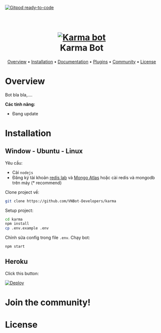 [![Gitpod ready-to-code](https://img.shields.io/badge/Gitpod-ready--to--code-blue?logo=gitpod)](https://gitpod.io/#https://github.com/VNBot-Developers/karma)

<h1 align="center">
  <br>
  <a href="#"><img src="https://imgur.com/pY1WUFX.png" alt="Karma bot"></a>
  <br>
  Karma Bot
  <br>
</h1>

<h4 align="center"></h4>



<p align="center">
  <a href="#overview">Overview</a>
  •
  <a href="#installation">Installation</a>
  •
  <a href="#">Documentation</a>
  •
  <a href="#plugins">Plugins</a>
  •
  <a href="#join-the-community">Community</a>
  •
  <a href="#license">License</a>
</p>

# Overview

Bot bla bla,.... 


**Các tính năng:**

- Đang update


# Installation 

## Window - Ubuntu - Linux

Yêu cầu:
   - Cài `nodejs`
   - Đăng ký tài khoản [redis lab](https://app.redislabs.com/#/login) và [Mongo Atlas](https://www.mongodb.com/cloud/atlas) hoặc cài redis và mongodb trên máy (* recommend)

Clone project về:
```bash
git clone https://github.com/VNBot-Developers/karma
```
Setup project:
```bash
cd karma
npm install
cp .env.example .env
```
Chỉnh sửa config trong file `.env`.
Chạy bot:
```bash
npm start
```

## Heroku

Click this button:

[![Deploy](https://www.herokucdn.com/deploy/button.svg)](https://heroku.com/deploy?template=https://github.com/VNBot-Developers/karma/tree/master)


# Join the community!

# License
